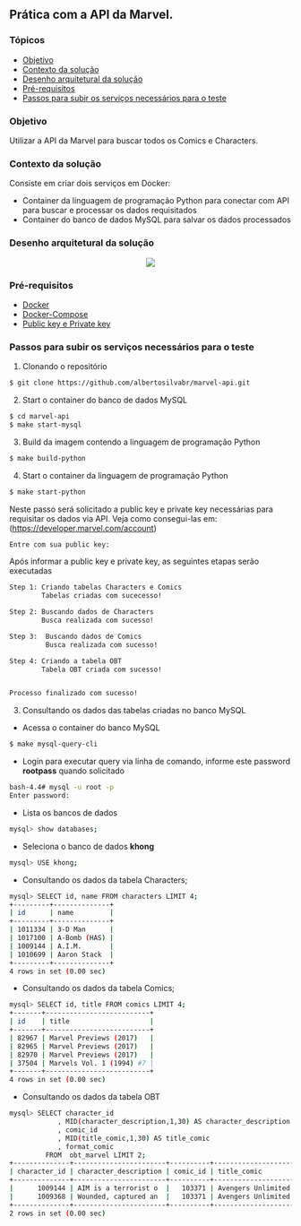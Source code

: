 ## Prática com a API da Marvel.

### Tópicos

- [Objetivo](https://github.com/albertosilvabr/marvel-api#objetivo)
- [Contexto da solução](https://github.com/albertosilvabr/marvel-api#contexto-da-solu%C3%A7%C3%A3o)
- [Desenho arquitetural da solução](https://github.com/albertosilvabr/marvel-api#desenho-arquitetural-da-solu%C3%A7%C3%A3o)
- [Pré-requisitos](https://github.com/albertosilvabr/marvel-api#pr%C3%A9-requisitos)
- [Passos para subir os serviços necessários para o teste](https://github.com/albertosilvabr/marvel-api#passos-para-subir-os-servi%C3%A7os-necess%C3%A1rios-para-o-teste)

### Objetivo

Utilizar a API da Marvel para buscar todos os Comics e Characters.


### Contexto da solução

Consiste em criar dois serviços em Docker:

- Container da linguagem de programação Python para conectar com API 
para buscar e processar os dados requisitados
- Container do banco de dados MySQL para salvar os dados processados

### Desenho arquitetural da solução

<div align="center">
        <img src="https://user-images.githubusercontent.com/16995695/202265554-68bf7472-cb68-4ec6-8a35-776e38a1e67d.png" />
</div>


### Pré-requisitos

- [Docker](https://docs.docker.com/get-docker/)
- [Docker-Compose](https://docs.docker.com/compose/gettingstarted/)
- [Public key e Private key](https://developer.marvel.com/account)

### Passos para subir os serviços necessários para o teste

1. Clonando o repositório

```sh
$ git clone https://github.com/albertosilvabr/marvel-api.git
```

2. Start o container do banco de dados MySQL

```sh
$ cd marvel-api
$ make start-mysql
```
3. Build da imagem contendo a linguagem de programação Python
```sh
$ make build-python
```

4. Start o container da linguagem de programação Python

```sh
$ make start-python
```

Neste passo será solicitado a public key e private key necessárias para requisitar os dados via API. Veja como consegui-las em: (https://developer.marvel.com/account)

```sh
Entre com sua public key:
```

Após informar a public key e private key, as seguintes etapas serão executadas 

```sh
Step 1: Criando tabelas Characters e Comics
        Tabelas criadas com sucecesso!

Step 2: Buscando dados de Characters
        Busca realizada com sucesso!

Step 3:  Buscando dados de Comics
         Busca realizada com sucesso!

Step 4: Criando a tabela OBT
        Tabela OBT criada com sucesso!


Processo finalizado com sucesso!
```

3. Consultando os dados das tabelas criadas no banco MySQL

- Acessa o container do banco MySQL
```sh
$ make mysql-query-cli 
```

- Login para executar query via linha de comando, informe este password **rootpass** quando solicitado 
```sh
bash-4.4# mysql -u root -p
Enter password:
```

- Lista os bancos de dados
```sh
mysql> show databases;
```

- Seleciona o banco de dados **khong**
```sh
mysql> USE khong;
```

- Consultando os dados da tabela Characters;
```sh
mysql> SELECT id, name FROM characters LIMIT 4;
+---------+--------------+
| id      | name         |
+---------+--------------+
| 1011334 | 3-D Man      |
| 1017100 | A-Bomb (HAS) |
| 1009144 | A.I.M.       |
| 1010699 | Aaron Stack  |
+---------+--------------+
4 rows in set (0.00 sec)
```

- Consultando os dados da tabela Comics;
```sh
mysql> SELECT id, title FROM comics LIMIT 4;
+-------+--------------------------+
| id    | title                    |
+-------+--------------------------+
| 82967 | Marvel Previews (2017)   |
| 82965 | Marvel Previews (2017)   |
| 82970 | Marvel Previews (2017)   |
| 37504 | Marvels Vol. 1 (1994) #7 |
+-------+--------------------------+
4 rows in set (0.00 sec)

```

- Consultando os dados da tabela OBT
```sh
mysql> SELECT character_id
            , MID(character_description,1,30) AS character_description
            , comic_id
            , MID(title_comic,1,30) AS title_comic 
            , format_comic 
         FROM  obt_marvel LIMIT 2;
+--------------+-----------------------+----------+----------------------+------------------------+
| character_id | character_description | comic_id | title_comic          | format_comic           |
+--------------+-----------------------+----------+----------------------+------------------------+
|      1009144 | AIM is a terrorist o  |   103371 | Avengers Unlimited I | Digital Vertical Comic |
|      1009368 | Wounded, captured an  |   103371 | Avengers Unlimited I | Digital Vertical Comic |
+--------------+-----------------------+----------+----------------------+------------------------+
2 rows in set (0.00 sec)
```
